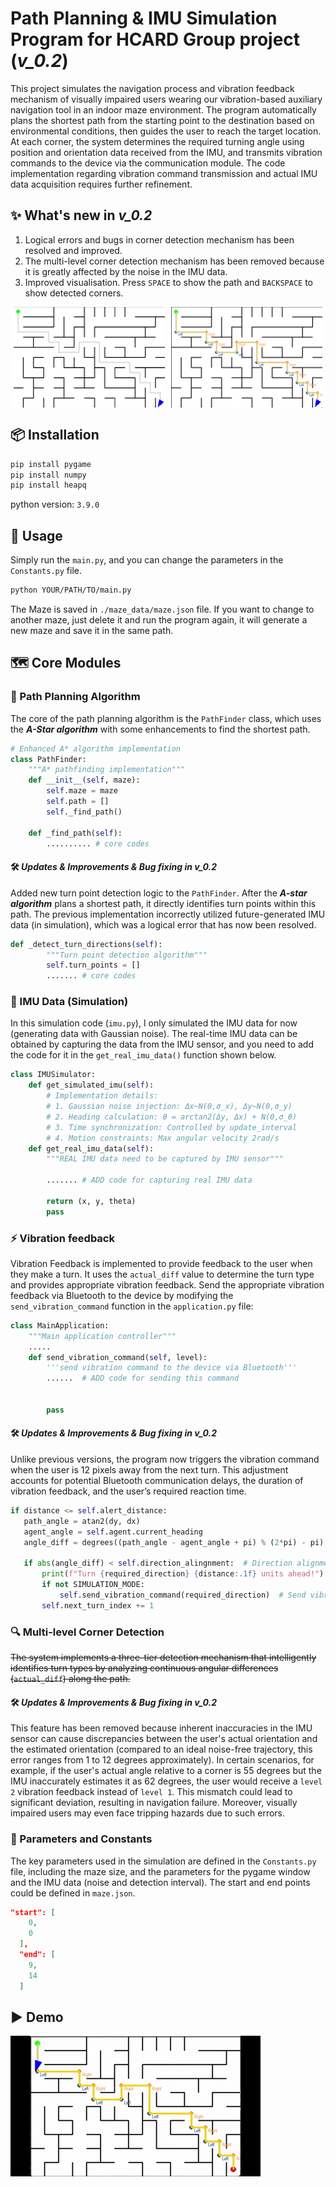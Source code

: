 # Path Planning & IMU Simulation Program for HCARD Group project (***v_0.2***)
This project simulates the navigation process and vibration feedback mechanism of visually impaired users wearing our vibration-based auxiliary navigation tool in an indoor maze environment. The program automatically plans the shortest path from the starting point to the destination based on environmental conditions, then guides the user to reach the target location. At each corner, the system determines the required turning angle using position and orientation data received from the IMU, and transmits vibration commands to the device via the communication module. The code implementation regarding vibration command transmission and actual IMU data acquisition requires further refinement.
## ✨ What's new in ***v_0.2***
1. Logical errors and bugs in corner detection mechanism has been resolved and improved.
2. The multi-level corner detection mechanism has been removed because it is greatly affected by the noise in the IMU data.
3. Improved visualisation. Press `SPACE` to show the path and `BACKSPACE` to show detected corners.
<div style="display: flex; gap: 10px; justify-content: center;">
  <img src="./IMGS/MazeWithoutPath.png" alt="MazeWithoutPathcorner" style="width: 48%;">
  <img src="./IMGS/MazeWithPathTruns.png" alt="MazeWithPathTruns" style="width: 48%;">
</div>

## 📦 Installation
```bash
pip install pygame
pip install numpy
pip install heapq
```
python version: `3.9.0`

## 🚀 Usage
Simply run the `main.py`, and you can change the parameters in the `Constants.py` file.
```bash
python YOUR/PATH/TO/main.py
```
The Maze is saved in `./maze_data/maze.json` file. If you want to change to another maze, just delete it and run the program again, it will generate a new maze and save it in the same path.

## 🗺️ Core Modules

### 🧭 Path Planning Algorithm
The core of the path planning algorithm is the `PathFinder` class, which uses the ***A-Star algorithm*** with some enhancements to find the shortest path.
```python
# Enhanced A* algorithm implementation
class PathFinder:
    """A* pathfinding implementation"""
    def __init__(self, maze):
        self.maze = maze
        self.path = []
        self._find_path()
        
    def _find_path(self):
        .......... # core codes
```
#### 🛠️ ***Updates & Improvements & Bug fixing in v_0.2***
Added new turn point detection logic to the `PathFinder`. After the ***A-star algorithm*** plans a shortest path, it directly identifies turn points within this path. The previous implementation incorrectly utilized future-generated IMU data (in simulation), which was a logical error that has now been resolved.
```python
def _detect_turn_directions(self):
        """Turn point detection algorithm"""
        self.turn_points = []
        ....... # core codes
```

### 📡 IMU Data (Simulation)
In this simulation code (`imu.py`), I only simulated the IMU data for now (generating data with Gaussian noise). The real-time IMU data can be obtained by capturing the data from the IMU sensor, and you need to add the code for it in the `get_real_imu_data()` function shown below.
```python
class IMUSimulator:
    def get_simulated_imu(self):
        # Implementation details:
        # 1. Gaussian noise injection: Δx~N(0,σ_x), Δy~N(0,σ_y)
        # 2. Heading calculation: θ = arctan2(Δy, Δx) + N(0,σ_θ)
        # 3. Time synchronization: Controlled by update_interval
        # 4. Motion constraints: Max angular velocity 2rad/s
    def get_real_imu_data(self):
        """REAL IMU data need to be captured by IMU sensor"""
        
        ....... # ADD code for capturing real IMU data
        
        return (x, y, theta)
        pass
```

### ⚡ Vibration feedback
Vibration Feedback is implemented to provide feedback to the user when they make a turn. It uses the `actual_diff` value to determine the turn type and provides appropriate vibration feedback. Send the appropriate vibration feedback via Bluetooth to the device by modifying the `send_vibration_command` function in the `application.py` file:
```python
class MainApplication:
    """Main application controller"""
    .....
    def send_vibration_command(self, level):
        '''send vibration command to the device via Bluetooth'''
        ......  # ADD code for sending this command


        pass
```
#### 🛠️ ***Updates & Improvements & Bug fixing in v_0.2***
Unlike previous versions, the program now triggers the vibration command when the user is 12 pixels away from the next turn. This adjustment accounts for potential Bluetooth communication delays, the duration of vibration feedback, and the user’s required reaction time.
```python
if distance <= self.alert_distance:
   path_angle = atan2(dy, dx)
   agent_angle = self.agent.current_heading
   angle_diff = degrees((path_angle - agent_angle + pi) % (2*pi) - pi)
   
   if abs(angle_diff) < self.direction_alingnment:  # Direction alignment threshold
       print(f"Turn {required_direction} {distance:.1f} units ahead!")
       if not SIMULATION_MODE:
           self.send_vibration_command(required_direction)  # Send vibration command (only used in real environment)
       self.next_turn_index += 1
```

### 🔍 Multi-level Corner Detection
<del>The system implements a three-tier detection mechanism that intelligently identifies turn types by analyzing continuous angular differences (`actual_diff`) along the path.
</del>
#### 🛠️ ***Updates & Improvements & Bug fixing in v_0.2***
This feature has been removed because inherent inaccuracies in the IMU sensor can cause discrepancies between the user's actual orientation and the estimated orientation (compared to an ideal noise-free trajectory, this error ranges from 1 to 12 degrees approximately). In certain scenarios, for example, if the user's actual angle relative to a corner is 55 degrees but the IMU inaccurately estimates it as 62 degrees, the user would receive a `level 2` vibration feedback instead of `level 1`. This mismatch could lead to significant deviation, resulting in navigation failure. Moreover, visually impaired users may even face tripping hazards due to such errors.

### 🎯 Parameters and Constants
The key parameters used in the simulation are defined in the `Constants.py` file, including the maze size, and the parameters for the pygame window and the IMU data (noise and detection interval). The start and end points could be defined in `maze.json`.
```json
"start": [
    0,
    0
  ],
  "end": [
    9,
    14
  ]
```

## ▶️ Demo
![DEMO](IMGS/DemoRecording.gif)